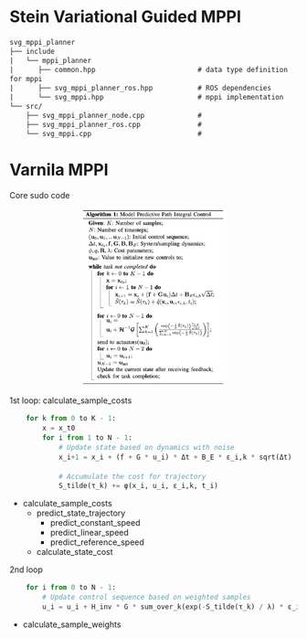 # Stein Variational Guided MPPI

    svg_mppi_planner
    ├── include
    |   └── mppi_planner
    |      ├── common.hpp                         # data type definition for mppi
    |      ├── svg_mppi_planner_ros.hpp           # ROS dependencies
    |      └── svg_mppi.hpp                       # mppi implementation 
    └── src/
        ├── svg_mppi_planner_node.cpp             #
        ├── svg_mppi_planner_ros.cpp              #
        └── svg_mppi.cpp                          #

# Varnila MPPI

Core sudo code

<p align="center"><img src="./icons/varnila_mppi_sudo.png" width="50%" height="50%"/></p>


1st loop: calculate_sample_costs

```py
    for k from 0 to K - 1:
        x = x_t0
        for i from 1 to N - 1:
            # Update state based on dynamics with noise
            x_i+1 = x_i + (f + G * u_i) * Δt + B_E * ε_i,k * sqrt(Δt)
            
            # Accumulate the cost for trajectory
            S_tilde(τ_k) += φ(x_i, u_i, ε_i,k, t_i)

```

- calculate_sample_costs
    - predict_state_trajectory
        - predict_constant_speed
        - predict_linear_speed
        - predict_reference_speed
    - calculate_state_cost

2nd loop

```py
    for i from 0 to N - 1:
        # Update control sequence based on weighted samples
        u_i = u_i + H_inv * G * sum_over_k(exp(-S_tilde(τ_k) / λ) * ε_i,k) / sum_over_k(exp(-S_tilde(τ_k) / λ))
```

- calculate_sample_weights

